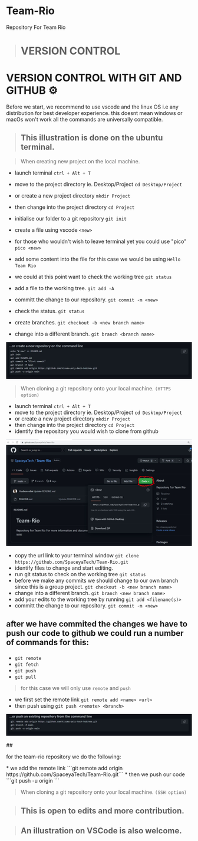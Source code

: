 # Team-Rio
Repository For Team Rio

> # VERSION CONTROL 

# VERSION CONTROL WITH GIT AND GITHUB :gear:


<p> Before we start, we recommend to use  vscode and the linux OS i.e any distribution for best developer experience. this doesnt mean windows or macOs won't work all the commands are universally compatible. 
</p> 

> ## This illustration is done on the ubuntu terminal. 

> When creating new project on the local machine.
*  launch terminal ``` ctrl + Alt + T ```
*  move to the project directory ie. Desktop/Project  ```cd Desktop/Project ```
*  or create a new project directory ```mkdir Project```
*  then change into the project directory ```cd Project```

*  initialise our folder to a git repository ```git init```
*  create a file using vscode ```<new>``` 
*  for those who wouldn't wish to leave terminal yet you could use "pico" ```pico <new>```
*  add some content into the file for this case we would be using ```Hello Team Rio```
*  we could at this point want to check the working tree ```git status```
*  add a file to the working tree. ```git add -A```
*  committ the change to our repository. ```git commit -m <new>```
*  check the status. ```git status```
*  create branches. ```git checkout -b <new branch name>```
*  change into a different branch.  ```git branch <branch name>```
<p float="left">
<img src="screenshots/push-2.JPG" width="600px" />
</p>

> When cloning a git repository onto your local machine. ```(HTTPS option)```
*  launch terminal ``` ctrl + Alt + T ```
*  move to the project directory ie. Desktop/Project  ```cd Desktop/Project ```
*  or create a new project directory ```mkdir Project```
*  then change into the project directory ```cd Project```
* identify the repository you would wish to clone from github
<p float="left">
<img src="screenshots/clone-1.jpg" width="600px" />
</p>

* copy the url link to your terminal window ```git clone https://github.com/SpaceyaTech/Team-Rio.git```
* identify files to change and start editing.
* run git status to check on the working tree ```git status```
* before we make any commits we should change to our own branch since this is a group project. ```git checkout -b <new branch name>```
*  change into a different branch.  ```git branch <new branch name>```
* add your edits to the working tree by running ```git add <filename(s)>```
* committ the change to our repository. ```git commit -m <new>```
## <p> after we have commited the changes we have to push our code to github we could run a number of commands for this: </p>
* ```git remote```
* ```git fetch```
* ```git push```
* ```git pull```

> for this case we will only use ```remote``` and ```push```
* we first set the remote link ```git remote add <name> <url>``` 
* then push using ```git push <remote> <branch>```
<p float="left">
<img src="screenshots/push-1.JPG" width="600px" />
</p>
## <p>for the team-rio repository we do the following:</p>
* we add the remote link ```git remote add origin https://github.com/SpaceyaTech/Team-Rio.git```
* then we push our code ```git push -u origin <branch name>```

> When cloning a git repository onto your local machine. ```(SSH option)```

> ## This is open to edits and more contribution.

> ## An illustration on VSCode is also welcome.

